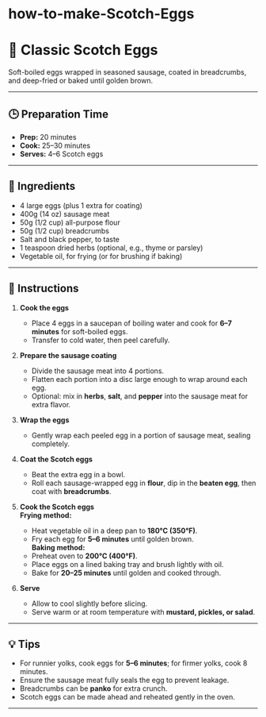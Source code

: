 # how-to-make-Scotch-Eggs
# 🥚 Classic Scotch Eggs

Soft-boiled eggs wrapped in seasoned sausage, coated in breadcrumbs, and deep-fried or baked until golden brown.

---

## 🕒 Preparation Time
- **Prep:** 20 minutes  
- **Cook:** 25–30 minutes  
- **Serves:** 4–6 Scotch eggs  

---

## 🧂 Ingredients
- 4 large eggs (plus 1 extra for coating)  
- 400g (14 oz) sausage meat  
- 50g (1/2 cup) all-purpose flour  
- 50g (1/2 cup) breadcrumbs  
- Salt and black pepper, to taste  
- 1 teaspoon dried herbs (optional, e.g., thyme or parsley)  
- Vegetable oil, for frying (or for brushing if baking)  

---

## 🔪 Instructions

1. **Cook the eggs**  
   - Place 4 eggs in a saucepan of boiling water and cook for **6–7 minutes** for soft-boiled eggs.  
   - Transfer to cold water, then peel carefully.

2. **Prepare the sausage coating**  
   - Divide the sausage meat into 4 portions.  
   - Flatten each portion into a disc large enough to wrap around each egg.  
   - Optional: mix in **herbs**, **salt**, and **pepper** into the sausage meat for extra flavor.

3. **Wrap the eggs**  
   - Gently wrap each peeled egg in a portion of sausage meat, sealing completely.

4. **Coat the Scotch eggs**  
   - Beat the extra egg in a bowl.  
   - Roll each sausage-wrapped egg in **flour**, dip in the **beaten egg**, then coat with **breadcrumbs**.

5. **Cook the Scotch eggs**  
   **Frying method:**  
   - Heat vegetable oil in a deep pan to **180°C (350°F)**.  
   - Fry each egg for **5–6 minutes** until golden brown.  
   **Baking method:**  
   - Preheat oven to **200°C (400°F)**.  
   - Place eggs on a lined baking tray and brush lightly with oil.  
   - Bake for **20–25 minutes** until golden and cooked through.

6. **Serve**  
   - Allow to cool slightly before slicing.  
   - Serve warm or at room temperature with **mustard, pickles, or salad**.

---

## 💡 Tips
- For runnier yolks, cook eggs for **5–6 minutes**; for firmer yolks, cook 8 minutes.  
- Ensure the sausage meat fully seals the egg to prevent leakage.  
- Breadcrumbs can be **panko** for extra crunch.  
- Scotch eggs can be made ahead and reheated gently in the oven.  

---
